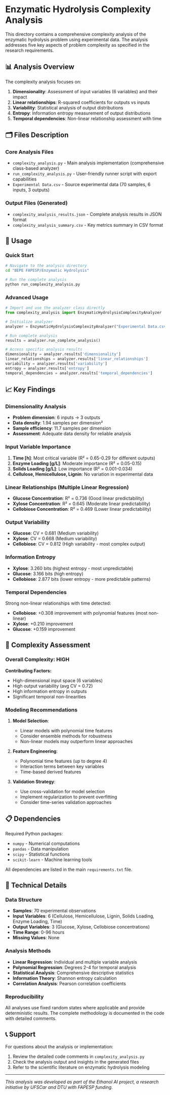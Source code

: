 # Enzymatic Hydrolysis Complexity Analysis

This directory contains a comprehensive complexity analysis of the enzymatic hydrolysis problem using experimental data. The analysis addresses five key aspects of problem complexity as specified in the research requirements.

## 📊 Analysis Overview

The complexity analysis focuses on:

1. **Dimensionality**: Assessment of input variables (6 variables) and their impact
2. **Linear relationships**: R-squared coefficients for outputs vs inputs
3. **Variability**: Statistical analysis of output distributions
4. **Entropy**: Information entropy measurement of output distributions
5. **Temporal dependencies**: Non-linear relationship assessment with time

## 🗂️ Files Description

### Core Analysis Files
- `complexity_analysis.py` - Main analysis implementation (comprehensive class-based analyzer)
- `run_complexity_analysis.py` - User-friendly runner script with export capabilities
- `Experimental Data.csv` - Source experimental data (70 samples, 6 inputs, 3 outputs)

### Output Files (Generated)
- `complexity_analysis_results.json` - Complete analysis results in JSON format
- `complexity_analysis_summary.csv` - Key metrics summary in CSV format

## 🚀 Usage

### Quick Start
```bash
# Navigate to the analysis directory
cd "BEPE FAPESP/Enzymatic Hydrolysis"

# Run the complete analysis
python run_complexity_analysis.py
```

### Advanced Usage
```python
# Import and use the analyzer class directly
from complexity_analysis import EnzymaticHydrolysisComplexityAnalyzer

# Initialize analyzer
analyzer = EnzymaticHydrolysisComplexityAnalyzer("Experimental Data.csv")

# Run complete analysis
results = analyzer.run_complete_analysis()

# Access specific analysis results
dimensionality = analyzer.results['dimensionality']
linear_relationships = analyzer.results['linear_relationships']
variability = analyzer.results['variability']
entropy = analyzer.results['entropy']
temporal_dependencies = analyzer.results['temporal_dependencies']
```

## 📈 Key Findings

### Dimensionality Analysis
- **Problem dimension**: 6 inputs → 3 outputs
- **Data density**: 1.94 samples per dimension²
- **Sample efficiency**: 11.7 samples per dimension
- **Assessment**: Adequate data density for reliable analysis

### Input Variable Importance
1. **Time [h]**: Most critical variable (R² = 0.65-0.29 for different outputs)
2. **Enzyme Loading [g/L]**: Moderate importance (R² = 0.05-0.15)
3. **Solids Loading [g/L]**: Low importance (R² = 0.001-0.034)
4. **Cellulose, Hemicellulose, Lignin**: No variation in experimental data

### Linear Relationships (Multiple Linear Regression)
- **Glucose Concentration**: R² = 0.736 (Good linear predictability)
- **Xylose Concentration**: R² = 0.645 (Moderate linear predictability)
- **Cellobiose Concentration**: R² = 0.469 (Lower linear predictability)

### Output Variability
- **Glucose**: CV = 0.681 (Medium variability)
- **Xylose**: CV = 0.668 (Medium variability)
- **Cellobiose**: CV = 0.812 (High variability - most complex output)

### Information Entropy
- **Xylose**: 3.260 bits (highest entropy - most unpredictable)
- **Glucose**: 3.166 bits (high entropy)
- **Cellobiose**: 2.877 bits (lower entropy - more predictable patterns)

### Temporal Dependencies
Strong non-linear relationships with time detected:
- **Cellobiose**: +0.308 improvement with polynomial features (most non-linear)
- **Xylose**: +0.210 improvement
- **Glucose**: +0.159 improvement

## 🎯 Complexity Assessment

### Overall Complexity: **HIGH**

**Contributing Factors:**
- High-dimensional input space (6 variables)
- High output variability (avg CV = 0.72)
- High information entropy in outputs
- Significant temporal non-linearities

### Modeling Recommendations

1. **Model Selection**:
   - Linear models with polynomial time features
   - Consider ensemble methods for robustness
   - Non-linear models may outperform linear approaches

2. **Feature Engineering**:
   - Polynomial time features (up to degree 4)
   - Interaction terms between key variables
   - Time-based derived features

3. **Validation Strategy**:
   - Use cross-validation for model selection
   - Implement regularization to prevent overfitting
   - Consider time-series validation approaches

## 📋 Dependencies

Required Python packages:
- `numpy` - Numerical computations
- `pandas` - Data manipulation
- `scipy` - Statistical functions
- `scikit-learn` - Machine learning tools

All dependencies are listed in the main `requirements.txt` file.

## 🔬 Technical Details

### Data Structure
- **Samples**: 70 experimental observations
- **Input Variables**: 6 (Cellulose, Hemicellulose, Lignin, Solids Loading, Enzyme Loading, Time)
- **Output Variables**: 3 (Glucose, Xylose, Cellobiose concentrations)
- **Time Range**: 0-96 hours
- **Missing Values**: None

### Analysis Methods
- **Linear Regression**: Individual and multiple variable analysis
- **Polynomial Regression**: Degrees 2-4 for temporal analysis
- **Statistical Analysis**: Comprehensive descriptive statistics
- **Information Theory**: Shannon entropy calculation
- **Correlation Analysis**: Pearson correlation coefficients

### Reproducibility
All analyses use fixed random states where applicable and provide deterministic results. The complete methodology is documented in the code with detailed comments.

## 📞 Support

For questions about the analysis or implementation:
1. Review the detailed code comments in `complexity_analysis.py`
2. Check the analysis output and insights in the generated files
3. Refer to the scientific literature on enzymatic hydrolysis modeling

---

*This analysis was developed as part of the Ethanol AI project, a research initiative by UFSCar and DTU with FAPESP funding.*